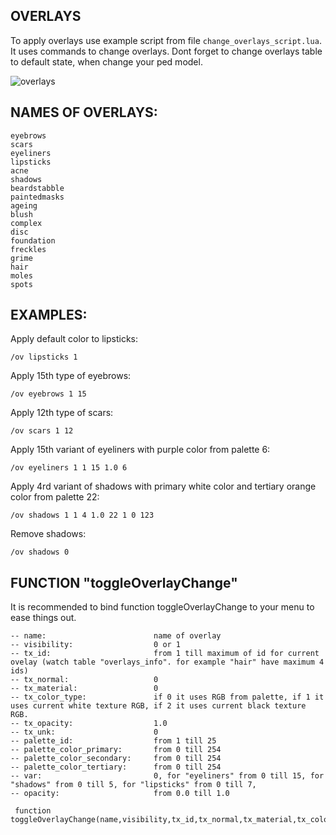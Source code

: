 ## OVERLAYS

To apply overlays use example script from file ```change_overlays_script.lua```. It uses commands to change overlays. Dont forget to change overlays table to default state, when change your ped model.

![overlays](https://i.imgur.com/INGYjfI.png)

## NAMES OF OVERLAYS:
```
eyebrows
scars
eyeliners
lipsticks
acne
shadows
beardstabble
paintedmasks
ageing
blush
complex
disc
foundation
freckles
grime
hair
moles
spots
```

## EXAMPLES: 
Apply default color to lipsticks:
```
/ov lipsticks 1
```

Apply 15th type of eyebrows:
```
/ov eyebrows 1 15
```

Apply 12th type of scars:
```
/ov scars 1 12
```

Apply 15th variant of eyeliners with purple color from palette 6:
```
/ov eyeliners 1 1 15 1.0 6
```

Apply 4rd variant of shadows with primary white color and tertiary orange color from palette 22:
```
/ov shadows 1 1 4 1.0 22 1 0 123
```

Remove shadows:
```
/ov shadows 0
```


## FUNCTION  "toggleOverlayChange"

It is recommended to bind function toggleOverlayChange to your menu to ease things out.

```
-- name:                        name of overlay
-- visibility:                  0 or 1
-- tx_id:                       from 1 till maximum of id for current ovelay (watch table "overlays_info". for example "hair" have maximum 4 ids)
-- tx_normal:                   0
-- tx_material:                 0
-- tx_color_type:               if 0 it uses RGB from palette, if 1 it uses current white texture RGB, if 2 it uses current black texture RGB.
-- tx_opacity:                  1.0
-- tx_unk:                      0
-- palette_id:                  from 1 till 25
-- palette_color_primary:       from 0 till 254
-- palette_color_secondary:     from 0 till 254
-- palette_color_tertiary:      from 0 till 254
-- var:                         0, for "eyeliners" from 0 till 15, for "shadows" from 0 till 5, for "lipsticks" from 0 till 7,
-- opacity:                     from 0.0 till 1.0

 function toggleOverlayChange(name,visibility,tx_id,tx_normal,tx_material,tx_color_type,tx_opacity,tx_unk,palette_id,palette_color_primary,palette_color_secondary,palette_color_tertiary,var,opacity)
```
